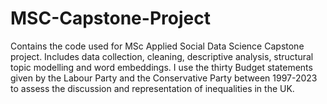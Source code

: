 # MSC-Capstone-Project
Contains the code used for MSc Applied Social Data Science Capstone project. Includes data collection, cleaning, descriptive analysis, structural topic modelling and word embeddings. 
I use the thirty Budget statements given by the Labour Party and the Conservative Party between 1997-2023 to assess the discussion and representation of inequalities in the UK.
